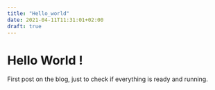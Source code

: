 ```yaml
---
title: "Hello_world"
date: 2021-04-11T11:31:01+02:00
draft: true
---
```


# Hello World !

First post on the blog, just to check if everything is ready and running.
